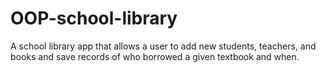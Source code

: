 # OOP-school-library
A school library app that allows a user to add new students, teachers, and books and save records of who borrowed a given textbook and when.
